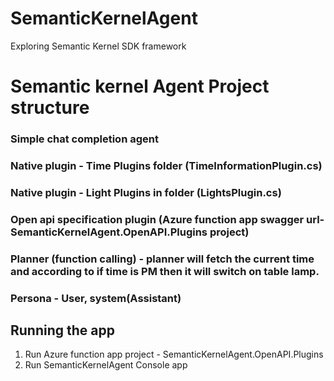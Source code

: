 # SemanticKernelAgent
Exploring Semantic Kernel SDK framework


# Semantic kernel Agent Project structure
### Simple chat completion agent
### Native plugin - Time Plugins folder (TimeInformationPlugin.cs)
### Native plugin - Light Plugins in folder (LightsPlugin.cs)
### Open api specification plugin  (Azure function app swagger url- SemanticKernelAgent.OpenAPI.Plugins project)
### Planner (function calling) - planner will fetch the current time and according to if time is PM then it will switch on table lamp.
### Persona - User, system(Assistant)

## Running the app
1. Run Azure function app project - SemanticKernelAgent.OpenAPI.Plugins
2. Run SemanticKernelAgent Console app

